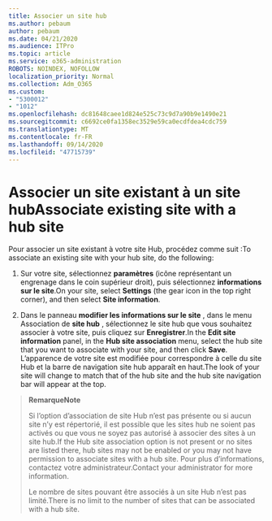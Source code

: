 ```yaml
---
title: Associer un site hub
ms.author: pebaum
author: pebaum
ms.date: 04/21/2020
ms.audience: ITPro
ms.topic: article
ms.service: o365-administration
ROBOTS: NOINDEX, NOFOLLOW
localization_priority: Normal
ms.collection: Adm_O365
ms.custom:
- "5300012"
- "1012"
ms.openlocfilehash: dc81648caee1d824e525c73c9d7a90b9e1490e21
ms.sourcegitcommit: c6692ce0fa1358ec3529e59ca0ecdfdea4cdc759
ms.translationtype: MT
ms.contentlocale: fr-FR
ms.lasthandoff: 09/14/2020
ms.locfileid: "47715739"
---
```

# <a name="associate-existing-site-with-a-hub-site"></a><span data-ttu-id="20957-102">Associer un site existant à un site hub</span><span class="sxs-lookup"><span data-stu-id="20957-102">Associate existing site with a hub site</span></span>

<span data-ttu-id="20957-103">Pour associer un site existant à votre site Hub, procédez comme suit :</span><span class="sxs-lookup"><span data-stu-id="20957-103">To associate an existing site with your hub site, do the following:</span></span>
  
1. <span data-ttu-id="20957-104">Sur votre site, sélectionnez **paramètres** (icône représentant un engrenage dans le coin supérieur droit), puis sélectionnez **informations sur le site**.</span><span class="sxs-lookup"><span data-stu-id="20957-104">On your site, select **Settings** (the gear icon in the top right corner), and then select **Site information**.</span></span>

2. <span data-ttu-id="20957-105">Dans le panneau **modifier les informations sur le site** , dans le menu Association de **site hub** , sélectionnez le site hub que vous souhaitez associer à votre site, puis cliquez sur **Enregistrer**.</span><span class="sxs-lookup"><span data-stu-id="20957-105">In the **Edit site information** panel, in the **Hub site association** menu, select the hub site that you want to associate with your site, and then click **Save**.</span></span> <span data-ttu-id="20957-106">L’apparence de votre site est modifiée pour correspondre à celle du site Hub et la barre de navigation site hub apparaît en haut.</span><span class="sxs-lookup"><span data-stu-id="20957-106">The look of your site will change to match that of the hub site and the hub site navigation bar will appear at the top.</span></span>

><span data-ttu-id="20957-107">**Remarque**</span><span class="sxs-lookup"><span data-stu-id="20957-107">**Note**</span></span>
>
><span data-ttu-id="20957-108">Si l’option d’association de site Hub n’est pas présente ou si aucun site n’y est répertorié, il est possible que les sites hub ne soient pas activés ou que vous ne soyez pas autorisé à associer des sites à un site hub.</span><span class="sxs-lookup"><span data-stu-id="20957-108">If the Hub site association option is not present or no sites are listed there, hub sites may not be enabled or you may not have permission to associate sites with a hub site.</span></span> <span data-ttu-id="20957-109">Pour plus d’informations, contactez votre administrateur.</span><span class="sxs-lookup"><span data-stu-id="20957-109">Contact your administrator for more information.</span></span>
>
><span data-ttu-id="20957-110">Le nombre de sites pouvant être associés à un site Hub n’est pas limité.</span><span class="sxs-lookup"><span data-stu-id="20957-110">There is no limit to the number of sites that can be associated with a hub site.</span></span>
  